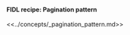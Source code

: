 <div>
  <devsite-expandable>
    <h4 class="showalways">
      FIDL recipe: Pagination pattern
    </h4>

<!--
  The following div is used to indicate to CommonMark that the rest of this HTML
  block should be processed as markdown.
-->
<div markdown="1"></div>

<<../concepts/_pagination_pattern.md>>

  </devsite-expandable>
</div>
